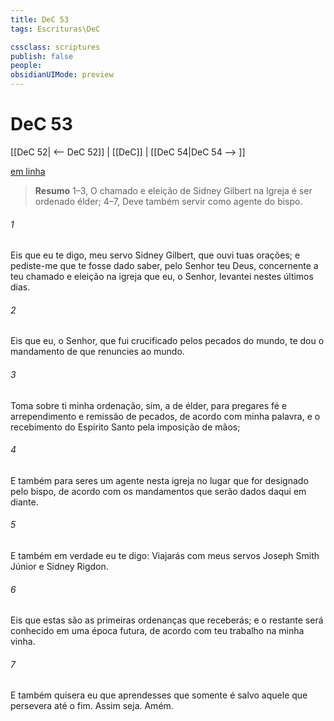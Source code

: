 ```yaml
---
title: DeC 53
tags: Escrituras\DeC

cssclass: scriptures
publish: false
people:
obsidianUIMode: preview
---
```


# DeC 53
[[DeC 52| <-- DeC 52]] | [[DeC]] | [[DeC 54|DeC 54 --> ]]

[em linha](https://churchofjesuschrist.org/study/scriptures/dc-testament/dc/53?lang=por)

> __Resumo__
1–3, O chamado e eleição de Sidney Gilbert na Igreja é ser ordenado élder; 4–7, Deve também servir como agente do bispo.

###### 1 
Eis que eu te digo, meu servo Sidney Gilbert, que ouvi tuas orações; e pediste-me que te fosse dado saber, pelo Senhor teu Deus, concernente a teu chamado e eleição na igreja que eu, o Senhor, levantei nestes últimos dias.

###### 2 
Eis que eu, o Senhor, que fui crucificado pelos pecados do mundo, te dou o mandamento de que renuncies ao mundo.

###### 3 
Toma sobre ti minha ordenação, sim, a de élder, para pregares fé e arrependimento e remissão de pecados, de acordo com minha palavra, e o recebimento do Espírito Santo pela imposição de mãos;

###### 4 
E também para seres um agente nesta igreja no lugar que for designado pelo bispo, de acordo com os mandamentos que serão dados daqui em diante.

###### 5 
E também em verdade eu te digo: Viajarás com meus servos Joseph Smith Júnior e Sidney Rigdon.

###### 6 
Eis que estas são as primeiras ordenanças que receberás; e o restante será conhecido em uma época futura, de acordo com teu trabalho na minha vinha.

###### 7 
E também quisera eu que aprendesses que somente é salvo aquele que persevera até o fim. Assim seja. Amém.

